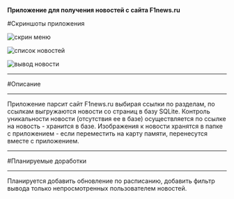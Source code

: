 <b>Приложение для получения новостей с сайта F1news.ru</b>

#Скриншоты приложения

![скрин меню](https://cloud.githubusercontent.com/assets/12079742/20305374/4ad503d0-ab46-11e6-8a6a-8137ba89bdb4.png)

![список новостей](https://cloud.githubusercontent.com/assets/12079742/20305460/cc79f3e6-ab46-11e6-88ce-7a382886f881.jpg)

![вывод новости](https://cloud.githubusercontent.com/assets/12079742/20305525/fba0f1c4-ab46-11e6-9a72-eb81a02cec6b.jpg)

***
#Описание
***
Приложение парсит сайт F1news.ru выбирая ссылки по разделам, по ссылкам выгружаются новости со страниц в базу SQLite. Контроль уникальности новости (отсутствия ее в базе) осуществляется по ссылке на новость - хранится в базе. Изображения к новости хранятся в папке с приложением - если переместить на карту памяти, перенесутся вместе с приложением.
***
#Планируемые доработки
***
Планируется добавить обновление по расписанию, добавить фильтр вывода только непросмотренных пользователем новостей.
